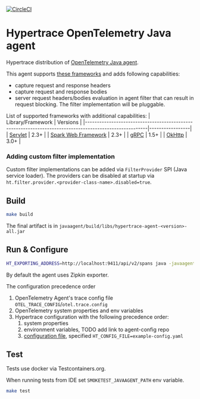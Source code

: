 [![CircleCI](https://circleci.com/gh/hypertrace/javaagent.svg?style=svg&circle-token=b562d40d95cc5906f445004c4a96b666250d260b)](https://circleci.com/gh/hypertrace/javaagent)

# Hypertrace OpenTelemetry Java agent

Hypertrace distribution of [OpenTelemetry Java agent](https://github.com/open-telemetry/opentelemetry-java-instrumentation).

This agent supports [these frameworks](https://github.com/open-telemetry/opentelemetry-java-instrumentation#supported-java-libraries-and-frameworks)
and adds following capabilities:
* capture request and response headers
* capture request and response bodies
* server request headers/bodies evaluation in agent filter that can result in request blocking.
    The filter implementation will be pluggable.

List of supported frameworks with additional capabilities:
| Library/Framework                                                                                      | Versions        |
|--------------------------------------------------------------------------------------------------------|-----------------|
| [Servlet](https://javaee.github.io/javaee-spec/javadocs/javax/servlet/package-summary.html)            | 2.3+            |
| [Spark Web Framework](https://github.com/perwendel/spark)                                              | 2.3+            |
| [gRPC](https://github.com/grpc/grpc-java)                                                              | 1.5+            |
| [OkHttp](https://github.com/square/okhttp/)                                                            | 3.0+            |

### Adding custom filter implementation

Custom filter implementations can be added via `FilterProvider` SPI (Java service loader).
The providers can be disabled at startup via `ht.filter.provider.<provider-class-name>.disabled=true`.

## Build

```bash
make build
```

The final artifact is in `javaagent/build/libs/hypertrace-agent-<version>-all.jar`

## Run & Configure

```bash
HT_EXPORTING_ADDRESS=http://localhost:9411/api/v2/spans java -javaagent:javaagent/build/libs/hypertrace-agent-<version>-all.jar -jar app.jar
```

By default the agent uses Zipkin exporter.

The configuration precedence order 
1. OpenTelemetry Agent's trace config file `OTEL_TRACE_CONFIG`/`otel.trace.config`
2. OpenTelemetry system properties and env variables
3. Hypertrace configuration with the following precedence order:
   1. system properties 
   2. environment variables, TODO add link to agent-config repo
   3. [configuration file](./example-config.yaml), specified `HT_CONFIG_FILE=example-config.yaml`

## Test

Tests use docker via Testcontainers.org.

When running tests from IDE set `SMOKETEST_JAVAAGENT_PATH` env variable.

```bash
make test
```
